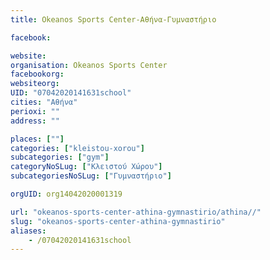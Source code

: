 ```yaml
---
title: Okeanos Sports Center-Αθήνα-Γυμναστήριο

facebook:

website:
organisation: Okeanos Sports Center
facebookorg:
websiteorg:
UID: "07042020141631school"
cities: "Αθήνα"
perioxi: ""
address: ""

places: [""]
categories: ["kleistou-xorou"]
subcategories: ["gym"]
categoryNoSLug: ["Κλειστού Χώρου"]
subcategoriesNoSLug: ["Γυμναστήριο"]

orgUID: org14042020001319

url: "okeanos-sports-center-athina-gymnastirio/athina//"
slug: "okeanos-sports-center-athina-gymnastirio"
aliases:
    - /07042020141631school
---
```






